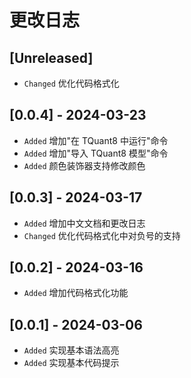 # 更改日志

## [Unreleased]

-   `Changed` 优化代码格式化

## [0.0.4] - 2024-03-23

-   `Added` 增加"在 TQuant8 中运行"命令
-   `Added` 增加"导入 TQuant8 模型"命令
-   `Added` 颜色装饰器支持修改颜色

## [0.0.3] - 2024-03-17

-   `Added` 增加中文文档和更改日志
-   `Changed` 优化代码格式化中对负号的支持

## [0.0.2] - 2024-03-16

-   `Added` 增加代码格式化功能

## [0.0.1] - 2024-03-06

-   `Added` 实现基本语法高亮
-   `Added` 实现基本代码提示
